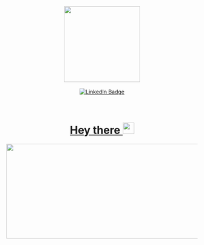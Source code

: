<!--
**kattiegrab/kattiegrab** is a ✨ _special_ ✨ repository because its `README.md` (this file) appears on your GitHub profile.

Here are some ideas to get you started:

- 🔭 I’m currently working on ...
- 🌱 I’m currently learning ...
- 👯 I’m looking to collaborate on ...
- 🤔 I’m looking for help with ...
- 💬 Ask me about ...
- 📫 How to reach me: ...
- 😄 Pronouns: ...
- ⚡ Fun fact: ...
-->

<div id="header" align="center">
  <img src="https://media.giphy.com/media/v1.Y2lkPTc5MGI3NjExdnIxeDhqdmRidmkxZ2tsbzVhc252dml3YXM0Z2tyMmMwM2g3ejRwdiZlcD12MV9pbnRlcm5hbF9naWZfYnlfaWQmY3Q9Zw/QDjpIL6oNCVZ4qzGs7/giphy.gif" width="200"/>
</div>
<br/>
<div id="badges" align="center">
  <a href="https://www.linkedin.com/in/kategrab/">
  <img src="https://img.shields.io/badge/LinkedIn-blue?style=for-the-badge&logo=linkedin&logoColor=white" alt="LinkedIn Badge"/>
  </>
</div>
<br/>
<div id="profile-views" align="center">
  <img src="https://komarev.com/ghpvc/?username=kattiegrab&style=flat-square&color=blue" alt=""/>
</div>
<br />
<h1 align="center">
  Hey there
  <img src="https://media.giphy.com/media/hvRJCLFzcasrR4ia7z/giphy.gif" width="30px"/>
</h1>
<div align="center">
  <img src="https://media.giphy.com/media/v1.Y2lkPTc5MGI3NjExZjVkenV2a2hudmQ2bWxxbmg5Z2gxdmtmazd6M2lyNm16bDR3ZmZiaSZlcD12MV9pbnRlcm5hbF9naWZfYnlfaWQmY3Q9Zw/137EaR4vAOCn1S/giphy.gif" width="600" height="250"/>
</div>
